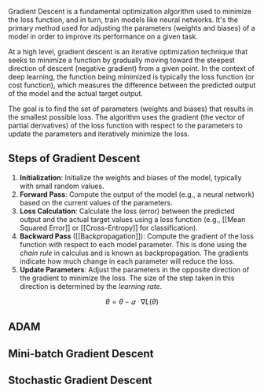 Gradient Descent is a fundamental optimization algorithm used to minimize the loss function, and in turn, train models like neural networks. It's the primary method used for adjusting the parameters (weights and biases) of a model in order to improve its performance on a given task.

At a high level, gradient descent is an iterative optimization technique that seeks to minimize a function by gradually moving toward the steepest direction of descent (negative gradient) from a given point. In the context of deep learning, the function being minimized is typically the loss function (or cost function), which measures the difference between the predicted output of the model and the actual target output.

The goal is to find the set of parameters (weights and biases) that results in the smallest possible loss. The algorithm uses the gradient (the vector of partial derivatives) of the loss function with respect to the parameters to update the parameters and iteratively minimize the loss.

## Steps of Gradient Descent

1. **Initialization**: Initialize the weights and biases of the model, typically with small random values.
2. **Forward Pass**: Compute the output of the model (e.g., a neural network) based on the current values of the parameters.
3. **Loss Calculation**: Calculate the loss (error) between the predicted output and the actual target values using a loss function (e.g., [[Mean Squared Error]] or [[Cross-Entropy]] for classification).
4. **Backward Pass** ([[Backpropagation]]): Compute the gradient of the loss function with respect to each model parameter. This is done using the *chain rule* in calculus and is known as backpropagation. The gradients indicate how much change in each parameter will reduce the loss.
5. **Update Parameters**: Adjust the parameters in the opposite direction of the gradient to minimize the loss. The size of the step taken in this direction is determined by the *learning rate*.

$$ θ = θ - 𝛼 \:ᐧ\:\nabla L (θ)$$

## ADAM

## Mini-batch Gradient Descent

## Stochastic Gradient Descent